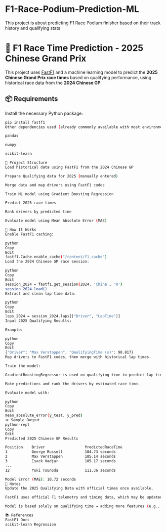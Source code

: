 # F1-Race-Podium-Prediction-ML
This project is about predicting F1 Race Podium finisher based on their track history and qualifying stats

# 🏁 F1 Race Time Prediction - 2025 Chinese Grand Prix

This project uses [FastF1](https://github.com/theOehrly/Fast-F1) and a machine learning model to predict the **2025 Chinese Grand Prix race times** based on qualifying performance, using historical race data from the **2024 Chinese GP**.

## 📦 Requirements

Install the necessary Python package:

```bash
pip install fastf1
Other dependencies used (already commonly available with most environments):

pandas

numpy

scikit-learn

📁 Project Structure
Load historical data using FastF1 from the 2024 Chinese GP

Prepare Qualifying data for 2025 (manually entered)

Merge data and map drivers using FastF1 codes

Train ML model using Gradient Boosting Regression

Predict 2025 race times

Rank drivers by predicted time

Evaluate model using Mean Absolute Error (MAE)

🚀 How It Works
Enable FastF1 caching:

python
Copy
Edit
fastf1.Cache.enable_cache("/content/f1_cache")
Load the 2024 Chinese GP race session:

python
Copy
Edit
session_2024 = fastf1.get_session(2024, 'China', 'R')
session_2024.load()
Extract and clean lap time data:

python
Copy
Edit
laps_2024 = session_2024.laps[["Driver", "LapTime"]]
Input 2025 Qualifying Results:

Example:

python
Copy
Edit
{"Driver": "Max Verstappen", "QualifyingTime (s)": 90.817}
Map drivers to FastF1 codes, then merge with historical lap times.

Train the model:

GradientBoostingRegressor is used on qualifying time to predict lap time.

Make predictions and rank the drivers by estimated race time.

Evaluate model with:

python
Copy
Edit
mean_absolute_error(y_test, y_pred)
📊 Sample Output
python-repl
Copy
Edit
Predicted 2025 Chinese GP Results

Position    Driver                  PredictedRaceTime
1           George Russell          104.73 seconds
2           Max Verstappen          105.14 seconds
3           Isack Hadjar            105.17 seconds
...
12          Yuki Tsunoda            111.36 seconds

Model Error (MAE): 10.72 seconds
📌 Notes
Update the 2025 Qualifying Data with official times once available.

FastF1 uses official F1 telemetry and timing data, which may be updated or cached.

Model is based solely on qualifying time → adding more features (e.g., tire strategy, weather) could improve accuracy.

📚 References
FastF1 Docs
scikit-learn Regression
